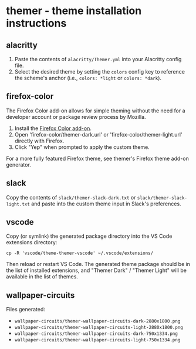# themer - theme installation instructions

## alacritty

1. Paste the contents of `alacritty/Themer.yml` into your Alacritty config file.
2. Select the desired theme by setting the `colors` config key to reference the scheme's anchor (i.e., `colors: *light` or `colors: *dark`).

## firefox-color

The Firefox Color add-on allows for simple theming without the need for a developer account or package review process by Mozilla.

1. Install the [Firefox Color add-on](https://addons.mozilla.org/en-US/firefox/addon/firefox-color/).
2. Open 'firefox-color/themer-dark.url' or 'firefox-color/themer-light.url' directly with Firefox.
3. Click "Yep" when prompted to apply the custom theme.

For a more fully featured Firefox theme, see themer's Firefox theme add-on generator.

## slack

Copy the contents of `slack/themer-slack-dark.txt` or `slack/themer-slack-light.txt` and paste into the custom theme input in Slack's preferences.

## vscode

Copy (or symlink) the generated package directory into the VS Code extensions directory:

    cp -R 'vscode/theme-themer-vscode' ~/.vscode/extensions/

Then reload or restart VS Code. The generated theme package should be in the list of installed extensions, and "Themer Dark" / "Themer Light" will be available in the list of themes.

## wallpaper-circuits

Files generated:

* `wallpaper-circuits/themer-wallpaper-circuits-dark-2880x1800.png`
* `wallpaper-circuits/themer-wallpaper-circuits-light-2880x1800.png`
* `wallpaper-circuits/themer-wallpaper-circuits-dark-750x1334.png`
* `wallpaper-circuits/themer-wallpaper-circuits-light-750x1334.png`